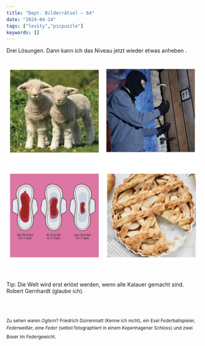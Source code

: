```yaml
---
title: "Dept. Bilderrätsel – 64"
date: "2024-04-14"
tags: ["levity","picpuzzle"]
keywords: []
---
```

Drei Lösungen. Dann kann ich das Niveau jetzt wieder etwas anheben .


<br/>

<img  src="/assets/img/picpuzzle64.webp" alt="Bilderrätsel64">

<br/>
<br/>
<br/>

Tip: Die Welt wird erst erlöst werden, wenn alle Kalauer gemacht sind. Robert Gernhardt (glaube ich).

<br/>
<br/>

<sup>Zu sehen waren <i>Ogtern</i>? Friedrich Dürrenmatt (Kenne ich nicht), ein Esel <i>Feder</i>ballspieler,  <i>Feder</i>weißer, eine <i>Feder</i> (selbst fotographiert in einem Kopenhagener Schloss) und zwei Boxer im  <i>Feder</i>gewicht.
<sup>